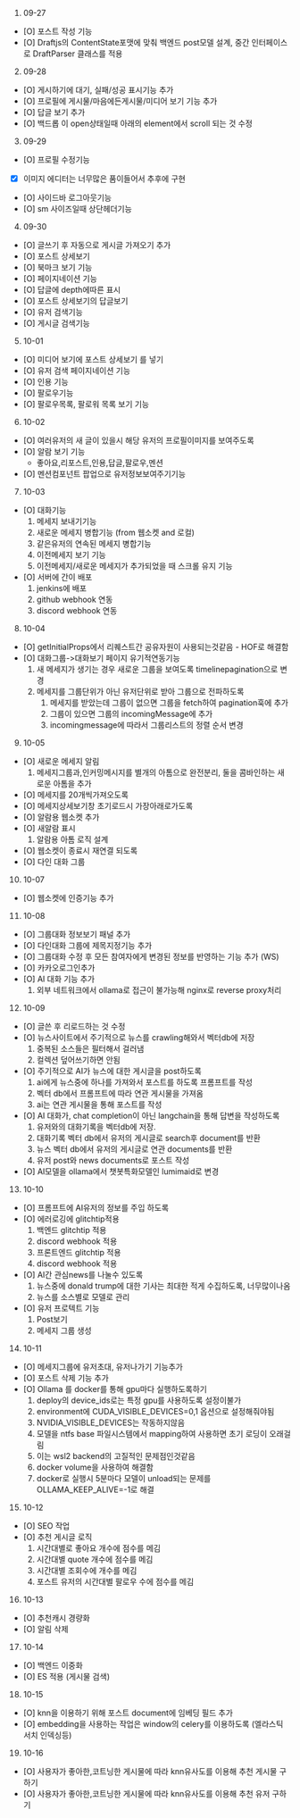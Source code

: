 1. 09-27
- [O] 포스트 작성 기능
- [O] Draftjs의 ContentState포맷에 맞춰 백엔드 post모델 설계, 중간 인터페이스로 DraftParser 클래스를 적용
2. 09-28
- [O] 게시하기에 대기, 실패/성공 표시기능 추가
- [O] 프로필에 게시물/마음에든게시물/미디어 보기 기능 추가
- [O] 답글 보기 추가
- [O] 백드롭 이 open상태일때 아래의 element에서 scroll 되는 것 수정
3. 09-29
- [O] 프로필 수정기능
- [X] 이미지 에디터는 너무많은 품이들어서 추후에 구현
- [O] 사이드바 로그아웃기능
- [O] sm 사이즈일때 상단헤더기능
4. 09-30
- [O] 글쓰기 후 자동으로 게시글 가져오기 추가
- [O] 포스트 상세보기
- [O] 북마크 보기 기능
- [O] 페이지네이션 기능
- [O] 답글에 depth에따른 표시
- [O] 포스트 상세보기의 답글보기
- [O] 유저 검색기능
- [O] 게시글 검색기능
5. 10-01
- [O] 미디어 보기에 포스트 상세보기 를 넣기
- [O] 유저 검색 페이지네이션 기능
- [O] 인용 기능
- [O] 팔로우기능
- [O] 팔로우목록, 팔로워 목록 보기 기능
6. 10-02
- [O] 여러유저의 새 글이 있을시 해당 유저의 프로필이미지를 보여주도록
- [O] 알람 보기 기능
  - 좋아요,리포스트,인용,답글,팔로우,멘션
- [O] 멘션컴포넌트 팝업으로 유저정보보여주기기능
7. 10-03
- [O] 대화기능
  1. 메세지 보내기기능
  2. 새로운 메세지 병합기능 (from 웹소켓 and 로컬)
  3. 같은유저의 연속된 메세지 병합기능
  4. 이전메세지 보기 기능
  5. 이전메세지/새로운 메세지가 추가되었을 때 스크롤 유지 기능
- [O] 서버에 간이 배포
  1. jenkins에 배포
  2. github webhook 연동
  3. discord webhook 연동
8. 10-04
- [O] getInitialProps에서 리퀘스트간 공유자원이 사용되는것같음 - HOF로 해결함
- [O] 대화그룹->대화보기 페이지 유기적연동기능
  1. 새 메세지가 생기는 경우 새로운 그룹을 보여도록 timelinepagination으로 변경
  2. 메세지를 그룹단위가 아닌 유저단위로 받아 그룹으로 전파하도록
      1. 메세지를 받았는데 그룹이 없으면 그룹을 fetch하여 pagination훅에 추가
      2. 그룹이 있으면 그룹의 incomingMessage에 추가
      3. incomingmessage에 따라서 그룹리스트의 정렬 순서 변경
9. 10-05
- [O] 새로운 메세지 알림
  1. 메세지그룹과,인커밍메시지를 별개의 아톰으로 완전분리, 둘을 콤바인하는 새로운 아톰을 추가
- [O] 메세지를 20개씩가져오도록
- [O] 메세지상세보기창 초기로드시 가장아래로가도록
- [O] 알람용 웹소켓 추가
- [O] 새알람 표시
  1. 알람용 아톰 로직 설계
- [O] 웹소켓이 종료시 재연결 되도록
- [O] 다인 대화 그룹

10. 10-07
- [O] 웹소켓에 인증기능 추가
11. 10-08
- [O] 그룹대화 정보보기 패널 추가
- [O] 다인대화 그룹에 제목지정기능 추가
- [O] 그룹대화 수정 후 모든 참여자에게 변경된 정보를 반영하는 기능 추가 (WS)
- [O] 카카오로그인추가
- [O] AI 대화 기능 추가
  1. 외부 네트워크에서 ollama로 접근이 불가능해 nginx로 reverse proxy처리
12. 10-09
- [O] 글쓴 후 리로드하는 것 수정
- [O] 뉴스사이트에서 주기적으로 뉴스를 crawling해와서 벡터db에 저장
  1. 중복된 소스들은 필터해서 걸러냄
  2. 컬렉션 덮어쓰기하면 안됨
- [O] 주기적으로 AI가 뉴스에 대한 게시글을 post하도록
  1. ai에게 뉴스중에 하나를 가져와서 포스트를 하도록 프롬프트를 작성
  2. 벡터 db에서 프롬프트에 따라 연관 게시물을 가져옴
  3. ai는 연관 게시물을 통해 포스트를 작성
- [O] AI 대화가, chat completion이 아닌 langchain을 통해 답변을 작성하도록
  1. 유저와의 대화기록을 벡터db에 저장.
  2. 대화기록 벡터 db에서 유저의 게시글로 search후 document를 반환
  3. 뉴스 벡터 db에서 유저의 게시글로 연관 documents를 반환
  4. 유저 post와 news documents로 포스트 작성
- [O] AI모델을 ollama에서 챗봇특화모델인 lumimaid로 변경
13. 10-10
- [O] 프롬프트에 AI유저의 정보를 주입 하도록
- [O] 에러로깅에 glitchtip적용
  1. 백엔드 glitchtip 적용
    1. discord webhook 적용
  2. 프론트엔드 glitchtip 적용
    1. discord webhook 적용
- [O] AI간 관심news를 나눌수 있도록
  1. 뉴스중에 donald trump에 대한 기사는 최대한 적게 수집하도록, 너무많이나옴
  2. 뉴스를 소스별로 모델로 관리
- [O] 유저 프로텍트 기능
  1. Post보기
  2. 메세지 그룹 생성
14. 10-11
- [O] 메세지그룹에 유저초대, 유저나가기 기능추가
- [O] 포스트 삭제 기능 추가
- [O] Ollama 를 docker를 통해 gpu마다 실행하도록하기
  1. deploy의 device_ids로는 특정 gpu를 사용하도록 설정이불가
  2. environment에 CUDA_VISIBLE_DEVICES=0,1 옵션으로 설정해줘야됨
  3. NVIDIA_VISIBLE_DEVICES는 작동하지않음
  4. 모델을 ntfs base 파일시스템에서 mapping하여 사용하면 초기 로딩이 오래걸림
  5. 이는 wsl2 backend의 고질적인 문제점인것같음
  6. docker volume을 사용하여 해결함
  7. docker로 실행시 5분마다 모델이 unload되는 문제를 OLLAMA_KEEP_ALIVE=-1로 해결

15. 10-12
- [O] SEO 작업
- [O] 추천 게시글 로직
  1. 시간대별로 좋아요 개수에 점수를 메김
  2. 시간대별 quote 개수에 점수를 메김
  3. 시간대별 조회수에 개수를 메김
  4. 포스트 유저의 시간대별 팔로우 수에 점수를 메김

16. 10-13
- [O] 추천캐시 경량화
- [O] 알림 삭제
17. 10-14
- [O] 백엔드 이중화
- [O] ES 적용 (게시물 검색)
18. 10-15
- [O] knn을 이용하기 위해 포스트 document에 임베딩 필드 추가
- [O] embedding을 사용하는 작업은 window의 celery를 이용하도록 (엘라스틱 서치 인덱싱등)
19. 10-16
- [O] 사용자가 좋아한,코트닝한 게시물에 따라 knn유사도를 이용해 추천 게시물 구하기
- [O] 사용자가 좋아한,코트닝한 게시물에 따라 knn유사도를 이용해 추천 유저 구하기